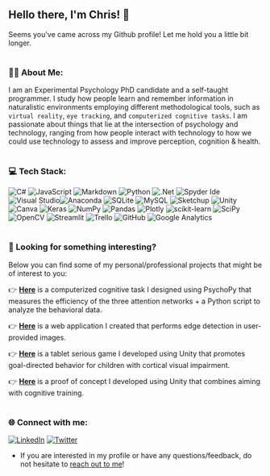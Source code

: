 ## Hello there, I'm Chris! 👋

Seems you've came across my Github profile! Let me hold you a little bit longer. 
<br/><br/>

### 👨‍💻 About Me:
I am an Experimental Psychology PhD candidate and a self-taught programmer. I study how people learn and remember information in naturalistic environments employing different methodological tools, such as `virtual reality`, `eye tracking`, and `computerized cognitive tasks`. I am passionate about things that lie at the intersection of psychology and technology, ranging from how people interact with technology to how we could use technology to assess and improve perception, cognition & health. <br/><br/>


### 💻 Tech Stack:
![C#](https://img.shields.io/badge/c%23-%23239120.svg?style=for-the-badge&logo=c-sharp&logoColor=white) ![JavaScript](https://img.shields.io/badge/javascript-%23323330.svg?style=for-the-badge&logo=javascript&logoColor=%23F7DF1E) ![Markdown](https://img.shields.io/badge/markdown-%23000000.svg?style=for-the-badge&logo=markdown&logoColor=white) ![Python](https://img.shields.io/badge/python-3670A0?style=for-the-badge&logo=python&logoColor=ffdd54) ![.Net](https://img.shields.io/badge/.NET-5C2D91?style=for-the-badge&logo=.net&logoColor=white) ![Spyder Ide](https://img.shields.io/badge/Spyder%20Ide-FF0000?style=for-the-badge&logo=spyder%20ide&logoColor=white) ![Visual Studio](https://img.shields.io/badge/Visual_Studio-5C2D91?style=for-the-badge&logo=visual%20studio&logoColor=white)![Anaconda](https://img.shields.io/badge/Anaconda-%2344A833.svg?style=for-the-badge&logo=anaconda&logoColor=white) ![SQLite](https://img.shields.io/badge/sqlite-%2307405e.svg?style=for-the-badge&logo=sqlite&logoColor=white) ![MySQL](https://img.shields.io/badge/mysql-%2300f.svg?style=for-the-badge&logo=mysql&logoColor=white) ![Sketchup](https://img.shields.io/badge/sketchup-%23005F9E.svg?&style=for-the-badge&logo=sketchup&logoColor=white) ![Unity](https://img.shields.io/badge/unity-%23000000.svg?style=for-the-badge&logo=unity&logoColor=white) ![Canva](https://img.shields.io/badge/Canva-%2300C4CC.svg?style=for-the-badge&logo=Canva&logoColor=white) ![Keras](https://img.shields.io/badge/Keras-%23D00000.svg?style=for-the-badge&logo=Keras&logoColor=white) ![NumPy](https://img.shields.io/badge/numpy-%23013243.svg?style=for-the-badge&logo=numpy&logoColor=white) ![Pandas](https://img.shields.io/badge/pandas-%23150458.svg?style=for-the-badge&logo=pandas&logoColor=white) ![Plotly](https://img.shields.io/badge/Plotly-%233F4F75.svg?style=for-the-badge&logo=plotly&logoColor=white) ![scikit-learn](https://img.shields.io/badge/scikit--learn-%23F7931E.svg?style=for-the-badge&logo=scikit-learn&logoColor=white) ![SciPy](https://img.shields.io/badge/SciPy-%230C55A5.svg?style=for-the-badge&logo=scipy&logoColor=%white) ![OpenCV](https://img.shields.io/badge/opencv-%23white.svg?style=for-the-badge&logo=opencv&logoColor=white) ![Streamlit](https://img.shields.io/badge/streamlit-%23FF4B4B.svg?&style=for-the-badge&logo=streamlit&logoColor=white)  ![Trello](https://img.shields.io/badge/Trello-%23026AA7.svg?style=for-the-badge&logo=Trello&logoColor=white) ![GitHub](https://img.shields.io/badge/github-%23121011.svg?style=for-the-badge&logo=github&logoColor=white) ![Google Analytics](https://img.shields.io/badge/google%20analytics-%23E37400.svg?&style=for-the-badge&logo=google%20analytics&logoColor=white)
<br/><br/>


### 💫 Looking for something interesting?  

Below you can find some of my personal/professional projects that might be of interest to you:

:point_right: [**Here**](https://github.com/n3urovirtual/child_ANT) is a computerized cognitive task I designed using PsychoPy that measures the efficiency of the three attention networks + a Python script to analyze the behavioral data.

:point_right: [**Here**](https://github.com/n3urovirtual/Edge_Detection_Application) is a web application I created that performs edge detection in user-provided images.

:point_right: [**Here**](https://github.com/n3urovirtual/Tap-and-Play) is a tablet serious game I developed using Unity that promotes goal-directed behavior for children with cortical visual impairment. 

:point_right: [**Here**](https://github.com/n3urovirtual/Incise) is a proof of concept I developed using Unity that combines aiming with cognitive training.
<br/><br/>


### 🌐 Connect with me:
[![LinkedIn](https://img.shields.io/badge/LinkedIn-%230077B5.svg?logo=linkedin&logoColor=white)](https://linkedin.com/in/christos-gkoumas) [![Twitter](https://img.shields.io/badge/Twitter-%231DA1F2.svg?logo=Twitter&logoColor=white)](https://twitter.com/n3uro_virtual) 
  * If you are interested in my profile or have any questions/feedback, do not hesitate to [reach out to me](mailto:chrgkoumas@gmail.com)!

<!--
**n3urovirtual/n3urovirtual** is a ✨ _special_ ✨ repository because its `README.md` (this file) appears on your GitHub profile.

Here are some ideas to get you started:

- 🔭 I’m currently working on ...
- 🌱 I’m currently learning ...
- 👯 I’m looking to collaborate on ...
- 🤔 I’m looking for help with ...
- 💬 Ask me about ...
- 📫 How to reach me: ...
- 😄 Pronouns: ...
- ⚡ Fun fact: ...
-->
